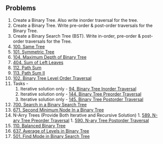 ## Problems

1.   Create a Binary Tree. Also write inorder traversal for the tree.
2.   Create a Binary Tree. Write pre-order & post-order traversals for the Binary Tree.
3.   Create a Binary Search Tree (BST). Write in-order, pre-order & post-order traversals for the Tree.
4.   [100. Same Tree](https://leetcode.com/problems/same-tree/)
5.   [101. Symmetric Tree](https://leetcode.com/problems/symmetric-tree/description/)
6.   [104. Maximum Depth of Binary Tree](https://leetcode.com/problems/maximum-depth-of-binary-tree/description/)
7.   [404. Sum of Left Leaves](https://leetcode.com/problems/sum-of-left-leaves/description/)
8.   [112. Path Sum](https://leetcode.com/problems/path-sum/)
9.  [113. Path Sum II](https://leetcode.com/problems/path-sum-ii/description/)
10.  [102. Binary Tree Level Order Traversal](https://leetcode.com/problems/binary-tree-level-order-traversal/)
11.  Tasks - 
		1. Iterative solution only - [94. Binary Tree Inorder Traversal](https://leetcode.com/problems/binary-tree-inorder-traversal/description/)
		1. Iterative solution only - [144. Binary Tree Preorder Traversal](https://leetcode.com/problems/binary-tree-preorder-traversal/description/)
		1. Iterative solution only - [145. Binary Tree Postorder Traversal](https://leetcode.com/problems/binary-tree-postorder-traversal/description/)
12. [700. Search in a Binary Search Tree](https://leetcode.com/problems/search-in-a-binary-search-tree/)
13. [671. Second Minimum Node In a Binary Tree](https://leetcode.com/problems/second-minimum-node-in-a-binary-tree/)
14. N-Arry Trees (Provide Both Iterative and Recursive Solution)
		1. [589. N-ary Tree Preorder Traversal](https://leetcode.com/problems/n-ary-tree-preorder-traversal/)
		1. [590. N-ary Tree Postorder Traversal](https://leetcode.com/problems/n-ary-tree-postorder-traversal/)
15. [110. Balanced Binary Tree](https://leetcode.com/problems/balanced-binary-tree/description/)
16. [637. Average of Levels in Binary Tree](https://leetcode.com/problems/average-of-levels-in-binary-tree)
17. [501. Find Mode in Binary Search Tree](https://leetcode.com/problems/find-mode-in-binary-search-tree/description/)

